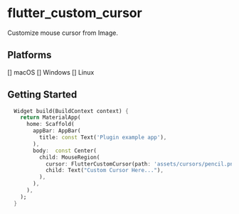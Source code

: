 # flutter_custom_cursor

Customize mouse cursor from Image.

## Platforms

[] macOS
[] Windows
[] Linux

## Getting Started

```dart
  Widget build(BuildContext context) {
    return MaterialApp(
      home: Scaffold(
        appBar: AppBar(
          title: const Text('Plugin example app'),
        ),
        body:  const Center(
          child: MouseRegion(
            cursor: FlutterCustomCursor(path: 'assets/cursors/pencil.png'),
            child: Text("Custom Cursor Here..."),
          ),
        ),
      ),
    );
  }
```


